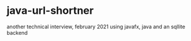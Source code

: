 # java-url-shortner
another technical interview, february 2021
using javafx, java and an sqllite backend
